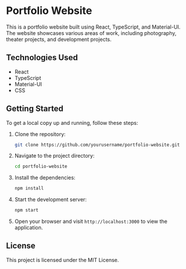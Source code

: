 # Portfolio Website

This is a portfolio website built using React, TypeScript, and Material-UI. The website showcases various areas of work, including photography, theater projects, and development projects.

## Technologies Used

- React
- TypeScript
- Material-UI
- CSS

## Getting Started

To get a local copy up and running, follow these steps:

1. Clone the repository:
   ```bash
   git clone https://github.com/yourusername/portfolio-website.git
   ```

2. Navigate to the project directory:
   ```bash
   cd portfolio-website
   ```

3. Install the dependencies:
   ```bash
   npm install
   ```

4. Start the development server:
   ```bash
   npm start
   ```

5. Open your browser and visit `http://localhost:3000` to view the application.

## License

This project is licensed under the MIT License.
